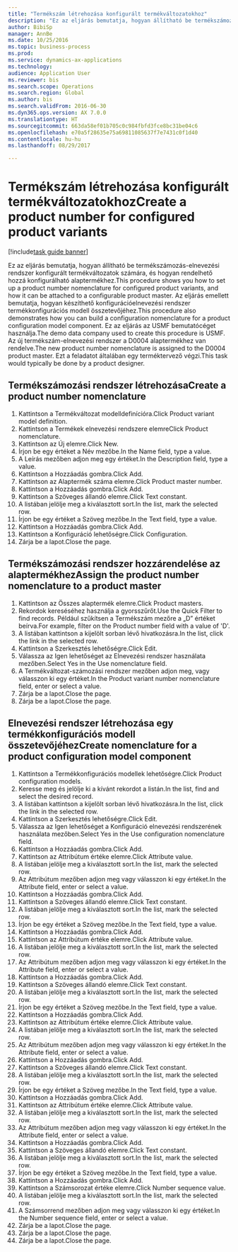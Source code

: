 ```yaml
--- 
title: "Termékszám létrehozása konfigurált termékváltozatokhoz"
description: "Ez az eljárás bemutatja, hogyan állítható be termékszámozás-elnevezési rendszer konfigurált termékváltozatok számára, és hogyan rendelhető hozzá konfigurálható alaptermékhez."
author: BibiSp
manager: AnnBe
ms.date: 10/25/2016
ms.topic: business-process
ms.prod: 
ms.service: dynamics-ax-applications
ms.technology: 
audience: Application User
ms.reviewer: bis
ms.search.scope: Operations
ms.search.region: Global
ms.author: bis
ms.search.validFrom: 2016-06-30
ms.dyn365.ops.version: AX 7.0.0
ms.translationtype: HT
ms.sourcegitcommit: 663da58ef01b705c0c984fbfd3fce8bc31be04c6
ms.openlocfilehash: e70a5f28635e75a69811085637f7e7431c0f1d40
ms.contentlocale: hu-hu
ms.lasthandoff: 08/29/2017

---
```

# <a name="create-a-product-number-for-configured-product-variants"></a><span data-ttu-id="d9f2b-103">Termékszám létrehozása konfigurált termékváltozatokhoz</span><span class="sxs-lookup"><span data-stu-id="d9f2b-103">Create a product number for configured product variants</span></span>

[!include[task guide banner](../../includes/task-guide-banner.md)]

<span data-ttu-id="d9f2b-104">Ez az eljárás bemutatja, hogyan állítható be termékszámozás-elnevezési rendszer konfigurált termékváltozatok számára, és hogyan rendelhető hozzá konfigurálható alaptermékhez.</span><span class="sxs-lookup"><span data-stu-id="d9f2b-104">This procedure shows you how to set up a product number nomenclature for configured product variants, and how it can be attached to a configurable product master.</span></span> <span data-ttu-id="d9f2b-105">Az eljárás emellett bemutatja, hogyan készíthető konfigurációelnevezési rendszer termékkonfigurációs modell összetevőjéhez.</span><span class="sxs-lookup"><span data-stu-id="d9f2b-105">This procedure also demonstrates how you can build a configuration nomenclature for a product configuration model component.</span></span> <span data-ttu-id="d9f2b-106">Ez az eljárás az USMF bemutatócéget használja.</span><span class="sxs-lookup"><span data-stu-id="d9f2b-106">The demo data company used to create this procedure is USMF.</span></span> <span data-ttu-id="d9f2b-107">Az új termékszám-elnevezési rendszer a D0004 alaptermékhez van rendelve.</span><span class="sxs-lookup"><span data-stu-id="d9f2b-107">The new product number nomenclature is assigned to the D0004 product master.</span></span> <span data-ttu-id="d9f2b-108">Ezt a feladatot általában egy terméktervező végzi.</span><span class="sxs-lookup"><span data-stu-id="d9f2b-108">This task would typically be done by a product designer.</span></span>


## <a name="create-a-product-number-nomenclature"></a><span data-ttu-id="d9f2b-109">Termékszámozási rendszer létrehozása</span><span class="sxs-lookup"><span data-stu-id="d9f2b-109">Create a product number nomenclature</span></span>
1. <span data-ttu-id="d9f2b-110">Kattintson a Termékváltozat modelldefinícióra.</span><span class="sxs-lookup"><span data-stu-id="d9f2b-110">Click Product variant model definition.</span></span>
2. <span data-ttu-id="d9f2b-111">Kattintson a Termékek elnevezési rendszere elemre</span><span class="sxs-lookup"><span data-stu-id="d9f2b-111">Click Product nomenclature.</span></span>
3. <span data-ttu-id="d9f2b-112">Kattintson az Új elemre.</span><span class="sxs-lookup"><span data-stu-id="d9f2b-112">Click New.</span></span>
4. <span data-ttu-id="d9f2b-113">Írjon be egy értéket a Név mezőbe.</span><span class="sxs-lookup"><span data-stu-id="d9f2b-113">In the Name field, type a value.</span></span>
5. <span data-ttu-id="d9f2b-114">A Leírás mezőben adjon meg egy értéket.</span><span class="sxs-lookup"><span data-stu-id="d9f2b-114">In the Description field, type a value.</span></span>
6. <span data-ttu-id="d9f2b-115">Kattintson a Hozzáadás gombra.</span><span class="sxs-lookup"><span data-stu-id="d9f2b-115">Click Add.</span></span>
7. <span data-ttu-id="d9f2b-116">Kattintson az Alaptermék száma elemre.</span><span class="sxs-lookup"><span data-stu-id="d9f2b-116">Click Product master number.</span></span>
8. <span data-ttu-id="d9f2b-117">Kattintson a Hozzáadás gombra.</span><span class="sxs-lookup"><span data-stu-id="d9f2b-117">Click Add.</span></span>
9. <span data-ttu-id="d9f2b-118">Kattintson a Szöveges állandó elemre.</span><span class="sxs-lookup"><span data-stu-id="d9f2b-118">Click Text constant.</span></span>
10. <span data-ttu-id="d9f2b-119">A listában jelölje meg a kiválasztott sort.</span><span class="sxs-lookup"><span data-stu-id="d9f2b-119">In the list, mark the selected row.</span></span>
11. <span data-ttu-id="d9f2b-120">Írjon be egy értéket a Szöveg mezőbe.</span><span class="sxs-lookup"><span data-stu-id="d9f2b-120">In the Text field, type a value.</span></span>
12. <span data-ttu-id="d9f2b-121">Kattintson a Hozzáadás gombra.</span><span class="sxs-lookup"><span data-stu-id="d9f2b-121">Click Add.</span></span>
13. <span data-ttu-id="d9f2b-122">Kattintson a Konfiguráció lehetőségre.</span><span class="sxs-lookup"><span data-stu-id="d9f2b-122">Click Configuration.</span></span>
14. <span data-ttu-id="d9f2b-123">Zárja be a lapot.</span><span class="sxs-lookup"><span data-stu-id="d9f2b-123">Close the page.</span></span>

## <a name="assign-the-product-number-nomenclature-to-a-product-master"></a><span data-ttu-id="d9f2b-124">Termékszámozási rendszer hozzárendelése az alaptermékhez</span><span class="sxs-lookup"><span data-stu-id="d9f2b-124">Assign the product number nomenclature to a product master</span></span>
1. <span data-ttu-id="d9f2b-125">Kattintson az Összes alaptermék elemre.</span><span class="sxs-lookup"><span data-stu-id="d9f2b-125">Click Product masters.</span></span>
2. <span data-ttu-id="d9f2b-126">Rekordok kereséséhez használja a gyorsszűrőt.</span><span class="sxs-lookup"><span data-stu-id="d9f2b-126">Use the Quick Filter to find records.</span></span> <span data-ttu-id="d9f2b-127">Például szűkítsen a Termékszám mezőre a „D” értéket beírva.</span><span class="sxs-lookup"><span data-stu-id="d9f2b-127">For example, filter on the Product number field with a value of 'D'.</span></span>
3. <span data-ttu-id="d9f2b-128">A listában kattintson a kijelölt sorban lévő hivatkozásra.</span><span class="sxs-lookup"><span data-stu-id="d9f2b-128">In the list, click the link in the selected row.</span></span>
4. <span data-ttu-id="d9f2b-129">Kattintson a Szerkesztés lehetőségre.</span><span class="sxs-lookup"><span data-stu-id="d9f2b-129">Click Edit.</span></span>
5. <span data-ttu-id="d9f2b-130">Válassza az Igen lehetőséget az Elnevezési rendszer használata mezőben.</span><span class="sxs-lookup"><span data-stu-id="d9f2b-130">Select Yes in the Use nomenclature field.</span></span>
6. <span data-ttu-id="d9f2b-131">A Termékváltozat-számozási rendszer mezőben adjon meg, vagy válasszon ki egy értéket.</span><span class="sxs-lookup"><span data-stu-id="d9f2b-131">In the Product variant number nomenclature field, enter or select a value.</span></span>
7. <span data-ttu-id="d9f2b-132">Zárja be a lapot.</span><span class="sxs-lookup"><span data-stu-id="d9f2b-132">Close the page.</span></span>
8. <span data-ttu-id="d9f2b-133">Zárja be a lapot.</span><span class="sxs-lookup"><span data-stu-id="d9f2b-133">Close the page.</span></span>

## <a name="create-nomenclature-for-a-product-configuration-model-component"></a><span data-ttu-id="d9f2b-134">Elnevezési rendszer létrehozása egy termékkonfigurációs modell összetevőjéhez</span><span class="sxs-lookup"><span data-stu-id="d9f2b-134">Create nomenclature for a product configuration model component</span></span>
1. <span data-ttu-id="d9f2b-135">Kattintson a Termékkonfigurációs modellek lehetőségre.</span><span class="sxs-lookup"><span data-stu-id="d9f2b-135">Click Product configuration models.</span></span>
2. <span data-ttu-id="d9f2b-136">Keresse meg és jelölje ki a kívánt rekordot a listán.</span><span class="sxs-lookup"><span data-stu-id="d9f2b-136">In the list, find and select the desired record.</span></span>
3. <span data-ttu-id="d9f2b-137">A listában kattintson a kijelölt sorban lévő hivatkozásra.</span><span class="sxs-lookup"><span data-stu-id="d9f2b-137">In the list, click the link in the selected row.</span></span>
4. <span data-ttu-id="d9f2b-138">Kattintson a Szerkesztés lehetőségre.</span><span class="sxs-lookup"><span data-stu-id="d9f2b-138">Click Edit.</span></span>
5. <span data-ttu-id="d9f2b-139">Válassza az Igen lehetőséget a Konfiguráció elnevezési rendszerének használata mezőben.</span><span class="sxs-lookup"><span data-stu-id="d9f2b-139">Select Yes in the Use configuration nomenclature field.</span></span>
6. <span data-ttu-id="d9f2b-140">Kattintson a Hozzáadás gombra.</span><span class="sxs-lookup"><span data-stu-id="d9f2b-140">Click Add.</span></span>
7. <span data-ttu-id="d9f2b-141">Kattintson az Attribútum értéke elemre.</span><span class="sxs-lookup"><span data-stu-id="d9f2b-141">Click Attribute value.</span></span>
8. <span data-ttu-id="d9f2b-142">A listában jelölje meg a kiválasztott sort.</span><span class="sxs-lookup"><span data-stu-id="d9f2b-142">In the list, mark the selected row.</span></span>
9. <span data-ttu-id="d9f2b-143">Az Attribútum mezőben adjon meg vagy válasszon ki egy értéket.</span><span class="sxs-lookup"><span data-stu-id="d9f2b-143">In the Attribute field, enter or select a value.</span></span>
10. <span data-ttu-id="d9f2b-144">Kattintson a Hozzáadás gombra.</span><span class="sxs-lookup"><span data-stu-id="d9f2b-144">Click Add.</span></span>
11. <span data-ttu-id="d9f2b-145">Kattintson a Szöveges állandó elemre.</span><span class="sxs-lookup"><span data-stu-id="d9f2b-145">Click Text constant.</span></span>
12. <span data-ttu-id="d9f2b-146">A listában jelölje meg a kiválasztott sort.</span><span class="sxs-lookup"><span data-stu-id="d9f2b-146">In the list, mark the selected row.</span></span>
13. <span data-ttu-id="d9f2b-147">Írjon be egy értéket a Szöveg mezőbe.</span><span class="sxs-lookup"><span data-stu-id="d9f2b-147">In the Text field, type a value.</span></span>
14. <span data-ttu-id="d9f2b-148">Kattintson a Hozzáadás gombra.</span><span class="sxs-lookup"><span data-stu-id="d9f2b-148">Click Add.</span></span>
15. <span data-ttu-id="d9f2b-149">Kattintson az Attribútum értéke elemre.</span><span class="sxs-lookup"><span data-stu-id="d9f2b-149">Click Attribute value.</span></span>
16. <span data-ttu-id="d9f2b-150">A listában jelölje meg a kiválasztott sort.</span><span class="sxs-lookup"><span data-stu-id="d9f2b-150">In the list, mark the selected row.</span></span>
17. <span data-ttu-id="d9f2b-151">Az Attribútum mezőben adjon meg vagy válasszon ki egy értéket.</span><span class="sxs-lookup"><span data-stu-id="d9f2b-151">In the Attribute field, enter or select a value.</span></span>
18. <span data-ttu-id="d9f2b-152">Kattintson a Hozzáadás gombra.</span><span class="sxs-lookup"><span data-stu-id="d9f2b-152">Click Add.</span></span>
19. <span data-ttu-id="d9f2b-153">Kattintson a Szöveges állandó elemre.</span><span class="sxs-lookup"><span data-stu-id="d9f2b-153">Click Text constant.</span></span>
20. <span data-ttu-id="d9f2b-154">A listában jelölje meg a kiválasztott sort.</span><span class="sxs-lookup"><span data-stu-id="d9f2b-154">In the list, mark the selected row.</span></span>
21. <span data-ttu-id="d9f2b-155">Írjon be egy értéket a Szöveg mezőbe.</span><span class="sxs-lookup"><span data-stu-id="d9f2b-155">In the Text field, type a value.</span></span>
22. <span data-ttu-id="d9f2b-156">Kattintson a Hozzáadás gombra.</span><span class="sxs-lookup"><span data-stu-id="d9f2b-156">Click Add.</span></span>
23. <span data-ttu-id="d9f2b-157">Kattintson az Attribútum értéke elemre.</span><span class="sxs-lookup"><span data-stu-id="d9f2b-157">Click Attribute value.</span></span>
24. <span data-ttu-id="d9f2b-158">A listában jelölje meg a kiválasztott sort.</span><span class="sxs-lookup"><span data-stu-id="d9f2b-158">In the list, mark the selected row.</span></span>
25. <span data-ttu-id="d9f2b-159">Az Attribútum mezőben adjon meg vagy válasszon ki egy értéket.</span><span class="sxs-lookup"><span data-stu-id="d9f2b-159">In the Attribute field, enter or select a value.</span></span>
26. <span data-ttu-id="d9f2b-160">Kattintson a Hozzáadás gombra.</span><span class="sxs-lookup"><span data-stu-id="d9f2b-160">Click Add.</span></span>
27. <span data-ttu-id="d9f2b-161">Kattintson a Szöveges állandó elemre.</span><span class="sxs-lookup"><span data-stu-id="d9f2b-161">Click Text constant.</span></span>
28. <span data-ttu-id="d9f2b-162">A listában jelölje meg a kiválasztott sort.</span><span class="sxs-lookup"><span data-stu-id="d9f2b-162">In the list, mark the selected row.</span></span>
29. <span data-ttu-id="d9f2b-163">Írjon be egy értéket a Szöveg mezőbe.</span><span class="sxs-lookup"><span data-stu-id="d9f2b-163">In the Text field, type a value.</span></span>
30. <span data-ttu-id="d9f2b-164">Kattintson a Hozzáadás gombra.</span><span class="sxs-lookup"><span data-stu-id="d9f2b-164">Click Add.</span></span>
31. <span data-ttu-id="d9f2b-165">Kattintson az Attribútum értéke elemre.</span><span class="sxs-lookup"><span data-stu-id="d9f2b-165">Click Attribute value.</span></span>
32. <span data-ttu-id="d9f2b-166">A listában jelölje meg a kiválasztott sort.</span><span class="sxs-lookup"><span data-stu-id="d9f2b-166">In the list, mark the selected row.</span></span>
33. <span data-ttu-id="d9f2b-167">Az Attribútum mezőben adjon meg vagy válasszon ki egy értéket.</span><span class="sxs-lookup"><span data-stu-id="d9f2b-167">In the Attribute field, enter or select a value.</span></span>
34. <span data-ttu-id="d9f2b-168">Kattintson a Hozzáadás gombra.</span><span class="sxs-lookup"><span data-stu-id="d9f2b-168">Click Add.</span></span>
35. <span data-ttu-id="d9f2b-169">Kattintson a Szöveges állandó elemre.</span><span class="sxs-lookup"><span data-stu-id="d9f2b-169">Click Text constant.</span></span>
36. <span data-ttu-id="d9f2b-170">A listában jelölje meg a kiválasztott sort.</span><span class="sxs-lookup"><span data-stu-id="d9f2b-170">In the list, mark the selected row.</span></span>
37. <span data-ttu-id="d9f2b-171">Írjon be egy értéket a Szöveg mezőbe.</span><span class="sxs-lookup"><span data-stu-id="d9f2b-171">In the Text field, type a value.</span></span>
38. <span data-ttu-id="d9f2b-172">Kattintson a Hozzáadás gombra.</span><span class="sxs-lookup"><span data-stu-id="d9f2b-172">Click Add.</span></span>
39. <span data-ttu-id="d9f2b-173">Kattintson a Számsorozat értéke elemre.</span><span class="sxs-lookup"><span data-stu-id="d9f2b-173">Click Number sequence value.</span></span>
40. <span data-ttu-id="d9f2b-174">A listában jelölje meg a kiválasztott sort.</span><span class="sxs-lookup"><span data-stu-id="d9f2b-174">In the list, mark the selected row.</span></span>
41. <span data-ttu-id="d9f2b-175">A Számsorrend mezőben adjon meg vagy válasszon ki egy értéket.</span><span class="sxs-lookup"><span data-stu-id="d9f2b-175">In the Number sequence field, enter or select a value.</span></span>
42. <span data-ttu-id="d9f2b-176">Zárja be a lapot.</span><span class="sxs-lookup"><span data-stu-id="d9f2b-176">Close the page.</span></span>
43. <span data-ttu-id="d9f2b-177">Zárja be a lapot.</span><span class="sxs-lookup"><span data-stu-id="d9f2b-177">Close the page.</span></span>
44. <span data-ttu-id="d9f2b-178">Zárja be a lapot.</span><span class="sxs-lookup"><span data-stu-id="d9f2b-178">Close the page.</span></span>


